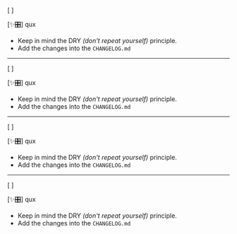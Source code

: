 [ ]

[✨🎛] qux

-   Keep in mind the DRY _(don't repeat yourself)_ principle.
-   Add the changes into the `CHANGELOG.md`

---

[ ]

[✨🎛] qux

-   Keep in mind the DRY _(don't repeat yourself)_ principle.
-   Add the changes into the `CHANGELOG.md`

---

[ ]

[✨🎛] qux

-   Keep in mind the DRY _(don't repeat yourself)_ principle.
-   Add the changes into the `CHANGELOG.md`

---

[ ]

[✨🎛] qux

-   Keep in mind the DRY _(don't repeat yourself)_ principle.
-   Add the changes into the `CHANGELOG.md`
